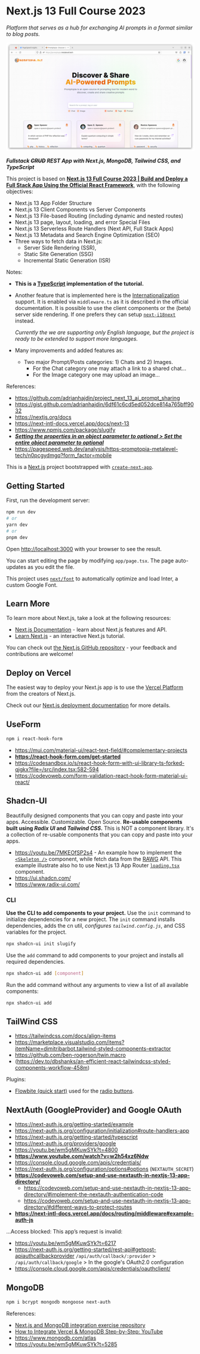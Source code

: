 # Next.js 13 Full Course 2023

_Platform that serves as a hub for exchanging AI prompts in a format similar to blog posts._

[![image](public/images/promptopia-screenshot-1.png)](https://promptopia.metalevel.tech/)

**_Fullstack <s>CRUD</s> REST App with Next.js, MongoDB, Tailwind CSS, and TypeScript_**

This project is based on [**Next.js 13 Full Course 2023 | Build and Deploy a Full Stack App Using the Official React Framework**](https://youtu.be/wm5gMKuwSYk), with the following objectives:

- Next.js 13 App Folder Structure
- Next.js 13 Client Components vs Server Components
- Next.js 13 File-based Routing (including dynamic and nested routes)
- Next.js 13 page, layout, loading, and error Special Files
- Next.js 13 Serverless Route Handlers (Next API, Full Stack Apps)
- Next.js 13 Metadata and Search Engine Optimization (SEO)
- Three ways to fetch data in Next.js:
  - Server Side Rendering (SSR),
  - Static Site Generation (SSG)
  - Incremental Static Generation (ISR)

Notes:

- **This is a [TypeScript](https://www.typescriptlang.org/) implementation of the tutorial.**
- Another feature that is implemented here is the [Internationalization](https://next-intl-docs.vercel.app/docs/next-13) support. It is enabled via `middleware.ts` as it is described in the official documentation. It is possible to use the client components or the (beta) server side rendering.
  If one prefers they can setup [`next-i18next`](https://github.com/i18next/next-i18next) instead.

  _Currently the we are supporting only English language, but the project is ready to be extended to support more languages._

- Many improvements and added features as:

  - Two major Prompt/Posts categories: 1) Chats and 2) Images.
    - For the Chat category one may attach a link to a shared chat...
    - For the Image category one may upload an image...

References:

- <https://github.com/adrianhajdin/project_next_13_ai_prompt_sharing>
- <https://gist.github.com/adrianhajdin/6df61c6cd5ed052dce814a765bff9032>
- <https://nextjs.org/docs>
- <https://next-intl-docs.vercel.app/docs/next-13>
- <https://www.npmjs.com/package/slugify>
- [**_Setting the properties in an object parameter to optional > Set the entire object parameter to optional_**](https://bobbyhadz.com/blog/typescript-function-optional-parameters#setting-the-properties-in-an-object-parameter-to-optional)
- <https://pagespeed.web.dev/analysis/https-promptopia-metalevel-tech/n0pcgydmgq?form_factor=mobile>

This is a [Next.js](https://nextjs.org/) project bootstrapped with [`create-next-app`](https://github.com/vercel/next.js/tree/canary/packages/create-next-app).

## Getting Started

First, run the development server:

```bash
npm run dev
# or
yarn dev
# or
pnpm dev
```

Open [http://localhost:3000](http://localhost:3000) with your browser to see the result.

You can start editing the page by modifying `app/page.tsx`. The page auto-updates as you edit the file.

This project uses [`next/font`](https://nextjs.org/docs/basic-features/font-optimization) to automatically optimize and load Inter, a custom Google Font.

## Learn More

To learn more about Next.js, take a look at the following resources:

- [Next.js Documentation](https://nextjs.org/docs) - learn about Next.js features and API.
- [Learn Next.js](https://nextjs.org/learn) - an interactive Next.js tutorial.

You can check out [the Next.js GitHub repository](https://github.com/vercel/next.js/) - your feedback and contributions are welcome!

## Deploy on Vercel

The easiest way to deploy your Next.js app is to use the [Vercel Platform](https://vercel.com/new?utm_medium=default-template&filter=next.js&utm_source=create-next-app&utm_campaign=create-next-app-readme) from the creators of Next.js.

Check out our [Next.js deployment documentation](https://nextjs.org/docs/deployment) for more details.

## UseForm

```bash
npm i react-hook-form
```

- <https://mui.com/material-ui/react-text-field/#complementary-projects>
- **<https://react-hook-form.com/get-started>**
- <https://codesandbox.io/s/react-hook-form-with-ui-library-ts-forked-qjgkx?file=/src/index.tsx:582-594>
- <https://codevoweb.com/form-validation-react-hook-form-material-ui-react/>

## Shadcn-UI

Beautifully designed components that you can copy and paste into your apps. Accessible. Customizable. Open Source. **Re-usable components built using _Radix UI_ and _Tailwind CSS_.** This is NOT a component library. It's a collection of re-usable components that you can copy and paste into your apps.

- <https://youtu.be/7MKEOfSP2s4> - An example how to implement the [`<Skeleton />`](./app/components/ui/skeleton.tsx) component, while fetch data from the [RAWG](https://rawg.io/) API. This example illustrate also ho to use Next.js 13 App Router [`loading.tsx`](./app/%5Blocale%5D/games/loading.tsx) component.
- <https://ui.shadcn.com/>
- <https://www.radix-ui.com/>

### CLI

**Use the CLI to add components to your project.** Use the `init` command to initialize dependencies for a new project. The `init` command installs dependencies, adds the cn util, _configures `tailwind.config.js`_, and CSS variables for the project.

```bash
npx shadcn-ui init slugify
```

Use the `add` command to add components to your project and installs all required dependencies.

```bash
npx shadcn-ui add [component]
```

Run the add command without any arguments to view a list of all available components:

```bash
npx shadcn-ui add
```

## TailWind CSS

- <https://tailwindcss.com/docs/align-items>
- <https://marketplace.visualstudio.com/items?itemName=dimitribarbot.tailwind-styled-components-extractor>
- <https://github.com/ben-rogerson/twin.macro>
- (<https://dev.to/dbshanks/an-efficient-react-tailwindcss-styled-components-workflow-458m>)

Plugins:

- [Flowbite (quick start)](https://flowbite.com/docs/getting-started/quickstart/) used for the [radio buttons](https://flowbite.com/docs/forms/radio/).

## NextAuth (GoogleProvider) and Google OAuth

- <https://next-auth.js.org/getting-started/example>
- <https://next-auth.js.org/configuration/initialization#route-handlers-app>
- <https://next-auth.js.org/getting-started/typescript>
- <https://next-auth.js.org/providers/google>
- <https://youtu.be/wm5gMKuwSYk?t=4800>
- **<https://www.youtube.com/watch?v=w2h54xz6Ndw>**
- <https://console.cloud.google.com/apis/credentials/>
- <https://next-auth.js.org/configuration/options#options> (`NEXTAUTH_SECRET`)
- **<https://codevoweb.com/setup-and-use-nextauth-in-nextjs-13-app-directory/>**
  - <https://codevoweb.com/setup-and-use-nextauth-in-nextjs-13-app-directory/#implement-the-nextauth-authentication-code>
  - <https://codevoweb.com/setup-and-use-nextauth-in-nextjs-13-app-directory/#different-ways-to-protect-routes>
- **<https://next-intl-docs.vercel.app/docs/routing/middleware#example-auth-js>**

...Access blocked: This app’s request is invalid:

- <https://youtu.be/wm5gMKuwSYk?t=6217>
- <https://next-auth.js.org/getting-started/rest-api#getpost-apiauthcallbackprovider>
  `/api/auth/callback/:provider` > `/api/auth/callback/google` > In the google's OAuth2.0 configuration
- <https://console.cloud.google.com/apis/credentials/oauthclient/>

## MongoDB

```bash
npm i bcrypt mongodb mongoose next-auth
```

References:

- [Next.js and MongoDB integration exercise repository](https://github.com/metalevel-tech/exc-nextjs-2023-with-mongodb-example)
- [How to Integrate Vercel & MongoDB Step-by-Step: YouTube](https://youtu.be/JIlYroSsInU)
- <https://www.mongodb.com/atlas>
- <https://youtu.be/wm5gMKuwSYk?t=5285>
